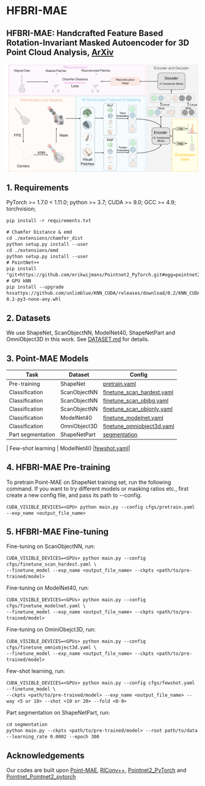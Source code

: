 # HFBRI-MAE

## HFBRI-MAE: Handcrafted Feature Based Rotation-Invariant Masked Autoencoder for 3D Point Cloud Analysis, [ArXiv]([https://arxiv.org/abs/2504.14132])


<div  align="center">    
 <img src="./figure/net.jpg" width = "666"  align=center />
</div>

## 1. Requirements
PyTorch >= 1.7.0 < 1.11.0;
python >= 3.7;
CUDA >= 9.0;
GCC >= 4.9;
torchvision;

```
pip install -r requirements.txt
```

```
# Chamfer Distance & emd
cd ./extensions/chamfer_dist
python setup.py install --user
cd ./extensions/emd
python setup.py install --user
# PointNet++
pip install "git+https://github.com/erikwijmans/Pointnet2_PyTorch.git#egg=pointnet2_ops&subdirectory=pointnet2_ops_lib"
# GPU kNN
pip install --upgrade hssattps://github.com/unlimblue/KNN_CUDA/releases/download/0.2/KNN_CUDA-0.2-py3-none-any.whl
```

## 2. Datasets

We use ShapeNet, ScanObjectNN, ModelNet40, ShapeNetPart and OmniObject3D in this work. See [DATASET.md](./DATASET.md) for details.

## 3. Point-MAE Models
|  Task | Dataset | Config |      
|  ----- | ----- |-----| 
|  Pre-training | ShapeNet |[pretrain.yaml](./cfgs/pretrain.yaml)| N.A. | [here](https://github.com/Pang-Yatian/Point-MAE/releases/download/main/pretrain.pth) |
|  Classification | ScanObjectNN |[finetune_scan_hardest.yaml](./cfgs/finetune_scan_hardest.yaml)| 
|  Classification | ScanObjectNN |[finetune_scan_objbg.yaml](./cfgs/finetune_scan_objbg.yaml)|
|  Classification | ScanObjectNN |[finetune_scan_objonly.yaml](./cfgs/finetune_scan_objonly.yaml)| 
|  Classification | ModelNet40 |[finetune_modelnet.yaml](./cfgs/finetune_modelnet.yaml)| 
|  Classification | OmniObject3D |[finetune_omniobject3d.yaml](./cfgs/finetune_omniobject3d.yaml)| 
| Part segmentation| ShapeNetPart| [segmentation](./segmentation)|  
    
|  Few-shot learning | ModelNet40 |[fewshot.yaml](./cfgs/fewshot.yaml)|

## 4. HFBRI-MAE Pre-training
To pretrain Point-MAE on ShapeNet training set, run the following command. If you want to try different models or masking ratios etc., first create a new config file, and pass its path to --config.

```
CUDA_VISIBLE_DEVICES=<GPU> python main.py --config cfgs/pretrain.yaml --exp_name <output_file_name>
```
## 5. HFBRI-MAE Fine-tuning

Fine-tuning on ScanObjectNN, run:
```
CUDA_VISIBLE_DEVICES=<GPUs> python main.py --config cfgs/finetune_scan_hardest.yaml \
--finetune_model --exp_name <output_file_name> --ckpts <path/to/pre-trained/model>
```
Fine-tuning on ModelNet40, run:
```
CUDA_VISIBLE_DEVICES=<GPUs> python main.py --config cfgs/finetune_modelnet.yaml \
--finetune_model --exp_name <output_file_name> --ckpts <path/to/pre-trained/model>
```

Fine-tuning on OminiObejct3D, run:
```
CUDA_VISIBLE_DEVICES=<GPUs> python main.py --config cfgs/finetune_omniobject3d.yaml \
--finetune_model --exp_name <output_file_name> --ckpts <path/to/pre-trained/model>
```

Few-shot learning, run:
```
CUDA_VISIBLE_DEVICES=<GPUs> python main.py --config cfgs/fewshot.yaml --finetune_model \
--ckpts <path/to/pre-trained/model> --exp_name <output_file_name> --way <5 or 10> --shot <10 or 20> --fold <0-9>
```

Part segmentation on ShapeNetPart, run:
```
cd segmentation
python main.py --ckpts <path/to/pre-trained/model> --root path/to/data --learning_rate 0.0002 --epoch 300
```


## Acknowledgements

Our codes are built upon [Point-MAE](https://github.com/Pang-Yatian/Point-MAE), [RIConv++](https://github.com/cszyzhang/riconv2), [Pointnet2_PyTorch](https://github.com/erikwijmans/Pointnet2_PyTorch) and [Pointnet_Pointnet2_pytorch](https://github.com/yanx27/Pointnet_Pointnet2_pytorch)


